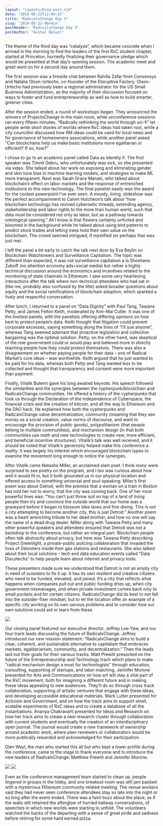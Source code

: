 ```yaml
---
layout: "layouts/blog-post.njk"
date: "2019-05-23T12:00:42"
title: "RadicalxChange Day 3"
slug: "2019-05-23-96n4ox"
postHeader: "RadicalxChange Day 3"
postAuthor: "Avital Balwit"
---
```


The theme of the third day was “catalyze”, which became concrete when I arrived in the morning to find the leaders of the first RxC student chapter, started at Princeton, hurriedly finalizing their governance pledge which would be presented at that day’s opening session. The academic meet and greet went on for a second day around them.

The first session was a fireside chat between Rahilla Zafar from Consensys and Natalia Olson-Urtecho, co-founder of the Disruptive Factory. Olson-Urtecho had previously been a regional administrator for the US Small Business Administration, so the majority of their discussion focused on ways to foster and fund entrepreneurship as well as how to build smarter, greener cities.

After the session ended, a round of workshops began. They announced the winners of ProjectxChange in the main room, while unconference sessions ran every fifteen minutes. “Radically rethinking the world through sci-fi” let people write short stories of worlds where RxC ideas had taken root, while a city councillor discussed how RM ideas could be used for local news and for governance of homeowners associations, while another panel asked “Can blockchains help us make basic institutions more egalitarian or efficient? If so, how?”

I chose to go to an academic panel called Data as Identity II. The first speaker was Timnit Gebru, who unfortunately was sick, so she presented via video. She talked about her work on exposing and eliminating gender and skin tone bias in machine learning models, and strategies to make ML more transparent. Next was Sarah Grace Manski, who talked about blockchain’s effect on labor markets and the response of entrenched institutions to this new technology. The final panelist easily won the award for the coolest powerpoint I’ve ever seen. A moody, living, slideshow was the perfect accompaniment to Calvin Hutcheon’s talk about “how blockchain technology has revived cybernetic threads, extending agency, stakeholdership and labor rights to the more than human world, such that data must be considered not only as labor, but as a pathway towards ontological opening.” All I know is that flowers certainly unfurled and bloomed in the background while he talked about using bird patterns to predict stock trades and letting trees hold their own value on the blockchain. The crowd seemed intrigued, if mystified (or perhaps that was just me).

I left the panel a bit early to catch the talk next door by Eva Beylin on Blockchain Watchtowers and Surveillance Capitalism. The topic was different than expected, it was not surveillance capitalism a la Shoshana Zuboff (no attention economy ads+social media) but rather a highly technical discussion around the economics and incentives related to the monitoring of state channels in Ethereum. I saw some very heartening interactions after the talk where non-technical attendees who had sat in (like me, probably also confused by the title) asked broader questions about equity and the social ramifications of blockchain adoption, which sparked a lively and respectful conversation.

After lunch, I returned to a panel on “Data Dignity” with Paul Tang, Tawana Petty, and James Felton Keith, moderated by Kim-Mai Cutler. It was one of the liveliest panels, with the panelists offering differing opinions on how best to protect people’s data. Keith thought that litigation could prevent corporate excesses, saying something along the lines of “I’ll sue anyone”, whereas Tang seemed adamant that proactive legislation and collective bargaining was the optimal solution. Petty, on the other hand, was skeptical of the role government could or would play and believed more in directly teaching people how they could protect themselves. There was also a disagreement on whether paying people for their data – one of Radical Market’s core ideas – was worthwhile. Keith argued that he just wanted to be paid for his data, whereas both Petty and Tang wanted less to be collected and thought that transparency and consent were more important than payment.

Finally, Vitalik Buterin gave his long awaited keynote. His speech followed the similarities and the synergies between the cypherpunk/blockchain and RadicalxChange communities. He offered a history of the cypherpunks that took us through the Declaration of the Independence of Cyberspace, the financial crisis and the creation of bitcoin, and all the way to Ethereum and the DAO hack. He explained how both the cypherpunks and RadicalxChange value decentralization, community (meaning that they see money as a social creation, value norms of discourse, and want to encourage the provision of public goods), polypolitanism (that people belong to multiple communities), and mechanism design (in that both communities use math and new technologies to create new, more efficient, and beneficial incentive structures). Vitalik’s talk was well received, and it should be noted that Vitalik’s generosity helped make this conference a reality. It was largely his interest which encouraged blockchain types to examine the movement long enough to notice the synergies.

After Vitalik came Natasha Miller, an acclaimed slam poet. I think many were surprised to see poetry on the program, and I too was curious about how well it would fit in, but it both grounded us in our physical location and offered access to something universal and soul-speaking. Miller’s first poem was about Detroit, with the premise that a woman on a train in Boston has told her not to worry, that the city was coming back. One of her most powerful lines was: “You can’t just throw soil on top of a land of living people then try and convince the outside world that our home was a graveyard before it began to blossom bike lanes and fine dining. This is not a city attempting to become another city, this is just Detroit.” Another poem was a heart wrenching tribute to her dead brother, and how no one will say the name of a dead drug dealer. Miller along with Tawana Petty and many other powerful speakers and attendees ensured that Detroit was not a backdrop to the conference, but rather an integral part. Blockchain people often talk abstractly about privacy, but here was Tawana Petty describing Project Greenlight, a private-public policing collaboration that invaded the lives of Detroiters inside their gas stations and restaurants. She also talked about their local solutions – tech and data education events called “Data Discotechs” to help people learn about internet and privacy tools.

These presenters made sure we understood that Detroit is not an empty city in need of outsiders to fix it up. It has its own resilient and creative citizens who need to be funded, elevated, and joined. It’s a city that reflects what happens when companies pull out and public funding dries up, when city government mismanages, and when private investment comes back only to small pockets and for certain citizens. RadicalxChange did its best to not fall into the outsider-fixer mindset, but to let the location offer an example of a specific city working on its own serious problems and to consider how our own solutions could aid or learn from these.

![](/images/blog/2019-RxC-Conference-Attendees.jpg)

Our closing panel featured our executive director, Jeffrey Lee-Yaw, and our four track leads discussing the future of RadicalxChange. Jeffrey introduced our new mission statement: “RadicalxChange aims to build a clear, coherent, and sustainable alternative to capitalism that embraces markets, egalitarianism, community, and decentralization.” Then the leads laid out their goals for their various tracks. Matt Prewitt presented on the future of the Entrepreneurship and Technology track which plans to make “radical mechanism design a must for technologists” through education, consulting, supporting of startups, and labor matching. Jennifer Morone presented for Arts and Communications on how art will stay a vital part of the RxC movement, both for imagining a different future and in making these ideas appealing to new audiences. They’ll do so through cross track collaboration, supporting of artistic ventures that engage with these ideas, and developing accessible educational materials. Mark Lutter presented for Activism and Government, and on how the track aims to support small, scalable experiments of RxC ideas and to create a database of all the instantiations. Ananya Chakravarti presented for Ideas and Research on how her track aims to create a new research cluster through collaboration with current students and eventually the creation of an interdisciplinary open journal. The journal would create a new framework of ownership around academic work, where peer-reviewers or collaborators would be more publically rewarded and acknowledged for their participation.

Glen Weyl, the man who started this all but who kept a lower profile during the conference, came to the stage to thank everyone and to introduce the new leaders of RadicalxChange: Matthew Prewitt and Jennifer Morone.

![](/images/blog/2019-Matthew-Prewitt.jpg)
![](/images/blog/2019-Jennifer-Marone.jpg)

Even as the conference management team started to clean up, people lingered in groups in the lobby, and one breakout room was still jam packed with a mysterious Ethereum community related meeting. The venue workers said they had never seen conference attendees stay so late into the night or so long after the event ended. There was a faint buzz about the place, as if the walls still retained the afterglow of hurried hallway conversations, of speeches in which new worlds were starting to unfold. The volunteers watched the backs of the departing with a sense of great pride and sadness before retiring for some hard earned pizza.
